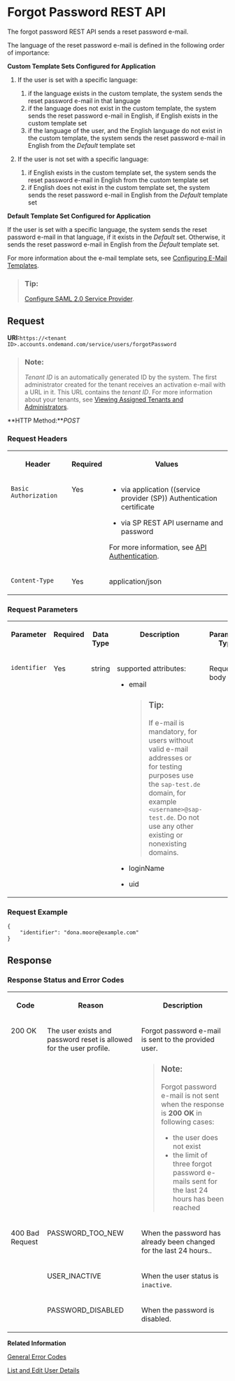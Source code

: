 <!-- loiod024fcabb2f042d08b1c00c3d408e107 -->

# Forgot Password REST API

The forgot password REST API sends a reset password e-mail.



The language of the reset password e-mail is defined in the following order of importance:

**Custom Template Sets Configured for Application**

1.  If the user is set with a specific language:
    1.  if the language exists in the custom template, the system sends the reset password e-mail in that language
    2.  if the language does not exist in the custom template, the system sends the reset password e-mail in English, if English exists in the custom template set
    3.  if the language of the user, and the English language do not exist in the custom template, the system sends the reset password e-mail in English from the *Default* template set

2.  If the user is not set with a specific language:
    1.  if English exists in the custom template set, the system sends the reset password e-mail in English from the custom template set
    2.  if English does not exist in the custom template set, the system sends the reset password e-mail in English from the *Default* template set


**Default Template Set Configured for Application**

If the user is set with a specific language, the system sends the reset password e-mail in that language, if it exists in the *Default* set. Otherwise, it sends the reset password e-mail in English from the *Default* template set.

For more information about the e-mail template sets, see [Configuring E-Mail Templates](../Operation-Guide/configuring-e-mail-templates-b2afbcd.md).

> ### Tip:  
> [Configure SAML 2.0 Service Provider](../Operation-Guide/configure-saml-2-0-service-provider-51f1f75.md).



## Request

**URI:**`https://<tenant ID>.accounts.ondemand.com/service/users/forgotPassword`

> ### Note:  
> *Tenant ID* is an automatically generated ID by the system. The first administrator created for the tenant receives an activation e-mail with a URL in it. This URL contains the *tenant ID*. For more information about your tenants, see [Viewing Assigned Tenants and Administrators](../viewing-assigned-tenants-and-administrators-f56e6f2.md).

**HTTP Method:***POST*



### Request Headers


<table>
<tr>
<th valign="top">

Header



</th>
<th valign="top">

Required



</th>
<th valign="top">

Values



</th>
</tr>
<tr>
<td valign="top">

`Basic Authorization`



</td>
<td valign="top">

Yes



</td>
<td valign="top">

-   via application \(\(service provider \(SP\)\) Authentication certificate

-   via SP REST API username and password


For more information, see [API Authentication](../Operation-Guide/api-authentication-9d200d5.md).



</td>
</tr>
<tr>
<td valign="top">

`Content-Type`



</td>
<td valign="top">

Yes



</td>
<td valign="top">

application/json



</td>
</tr>
</table>



### Request Parameters


<table>
<tr>
<th valign="top">

Parameter



</th>
<th valign="top">

Required



</th>
<th valign="top">

Data Type



</th>
<th valign="top">

Description



</th>
<th valign="top">

Parameter Type



</th>
</tr>
<tr>
<td valign="top">

`identifier`



</td>
<td valign="top">

Yes



</td>
<td valign="top">

string



</td>
<td valign="top">

supported attributes:

-   email

    > ### Tip:  
    > If e-mail is mandatory, for users without valid e-mail addresses or for testing purposes use the `sap-test.de` domain, for example `<username>@sap-test.de`. Do not use any other existing or nonexisting domains.

-   loginName
-   uid



</td>
<td valign="top">

Request body



</td>
</tr>
</table>



### Request Example

```
{
    "identifier": "dona.moore@example.com"
}
```



## Response



### Response Status and Error Codes


<table>
<tr>
<th valign="top">

Code



</th>
<th valign="top">

Reason



</th>
<th valign="top">

Description



</th>
</tr>
<tr>
<td valign="top">

200 OK



</td>
<td valign="top">

The user exists and password reset is allowed for the user profile.



</td>
<td valign="top">

Forgot password e-mail is sent to the provided user.

> ### Note:  
> Forgot password e-mail is not sent when the response is **200 OK** in following cases:
> 
> -   the user does not exist
> -   the limit of three forgot password e-mails sent for the last 24 hours has been reached



</td>
</tr>
<tr>
<td valign="top" rowspan="3">

400 Bad Request



</td>
<td valign="top">

PASSWORD\_TOO\_NEW



</td>
<td valign="top">

When the password has already been changed for the last 24 hours..



</td>
</tr>
<tr>
<td valign="top">

USER\_INACTIVE



</td>
<td valign="top">

When the user status is `inactive`.



</td>
</tr>
<tr>
<td valign="top">

PASSWORD\_DISABLED



</td>
<td valign="top">

When the password is disabled.



</td>
</tr>
</table>

 

**Related Information**  


[General Error Codes](general-error-codes-182352d.md "The following table lists error codes that may be returned from any method on any resource URI.")

[List and Edit User Details](../Operation-Guide/list-and-edit-user-details-045cb01.md "As a tenant administrator, you can view detailed information about the users in the administration console for SAP Cloud Identity Services. Optionally you can edit this information.")

